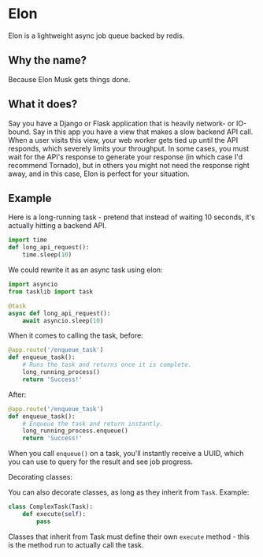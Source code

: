 # Elon

Elon is a lightweight async job queue backed by redis.

## Why the name?

Because Elon Musk gets things done.

## What it does?

Say you have a Django or Flask application that is heavily network- or IO-bound. Say in this app you have a view that makes a slow backend API call. When a user visits this view, your web worker gets tied up until the API responds, which severely limits your throughput. In some cases, you must wait for the API's response to generate your response (in which case I'd recommend Tornado), but in others you might not need the response right away, and in this case, Elon is perfect for your situation.

## Example

Here is a long-running task - pretend that instead of waiting 10 seconds, it's actually hitting a backend API.

```python
import time
def long_api_request():
    time.sleep(10)
```

We could rewrite it as an async task using elon:

```python
import asyncio
from tasklib import task

@task
async def long_api_request():
    await asyncio.sleep(10)
```

When it comes to calling the task, before:

```python
@app.route('/enqueue_task')
def enqueue_task():
    # Runs the task and returns once it is complete.
    long_running_process()
    return 'Success!'
```

After:

```python
@app.route('/enqueue_task')
def enqueue_task():
    # Enqueue the task and return instantly.
    long_running_process.enqueue()
    return 'Success!'
```

When you call `enqueue()` on a task, you'll instantly receive a UUID, which you can use to query for the result and see job progress.

Decorating classes:

You can also decorate classes, as long as they inherit from `Task`. Example:

```python
class ComplexTask(Task):
    def execute(self):
        pass
```

Classes that inherit from Task must define their own `execute` method - this is the method run to actually call the task.
